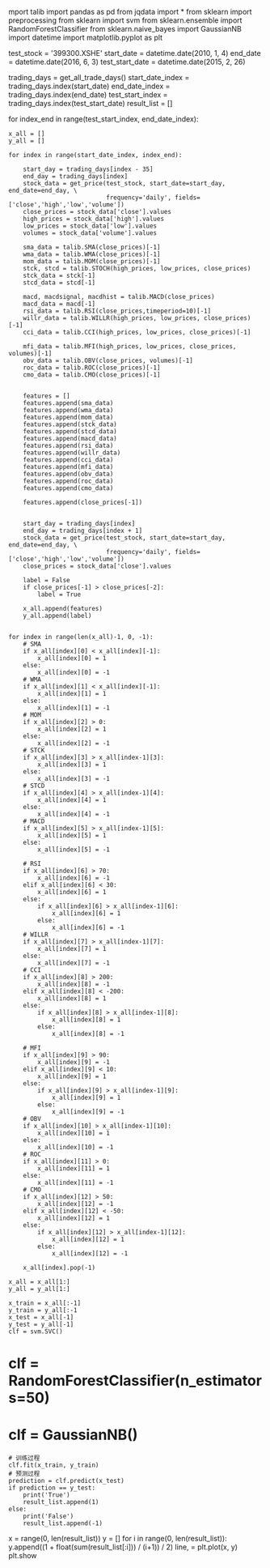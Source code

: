 mport talib
import pandas as pd
from jqdata import *
from sklearn import preprocessing
from sklearn import svm
from sklearn.ensemble import RandomForestClassifier
from sklearn.naive_bayes import GaussianNB
import datetime
import matplotlib.pyplot as plt

test_stock = '399300.XSHE'
start_date = datetime.date(2010, 1, 4)
end_date = datetime.date(2016, 6, 3)
test_start_date = datetime.date(2015, 2, 26)

trading_days = get_all_trade_days()
start_date_index = trading_days.index(start_date)
end_date_index = trading_days.index(end_date)
test_start_index = trading_days.index(test_start_date)
result_list = []

for index_end in range(test_start_index, end_date_index):
  
    x_all = []
    y_all = []
 
    for index in range(start_date_index, index_end):
        
        start_day = trading_days[index - 35]
        end_day = trading_days[index]
        stock_data = get_price(test_stock, start_date=start_day, end_date=end_day, \
                               frequency='daily', fields=['close','high','low','volume'])
        close_prices = stock_data['close'].values
        high_prices = stock_data['high'].values
        low_prices = stock_data['low'].values
        volumes = stock_data['volume'].values
        
        sma_data = talib.SMA(close_prices)[-1]    
        wma_data = talib.WMA(close_prices)[-1]
        mom_data = talib.MOM(close_prices)[-1]
        stck, stcd = talib.STOCH(high_prices, low_prices, close_prices)
        stck_data = stck[-1]
        stcd_data = stcd[-1]

        macd, macdsignal, macdhist = talib.MACD(close_prices)
        macd_data = macd[-1]
        rsi_data = talib.RSI(close_prices,timeperiod=10)[-1]
        willr_data = talib.WILLR(high_prices, low_prices, close_prices)[-1]
        cci_data = talib.CCI(high_prices, low_prices, close_prices)[-1]
        
        mfi_data = talib.MFI(high_prices, low_prices, close_prices, volumes)[-1]
        obv_data = talib.OBV(close_prices, volumes)[-1]
        roc_data = talib.ROC(close_prices)[-1]
        cmo_data = talib.CMO(close_prices)[-1]
        
      
        features = []
        features.append(sma_data)
        features.append(wma_data)
        features.append(mom_data)
        features.append(stck_data)
        features.append(stcd_data)
        features.append(macd_data)
        features.append(rsi_data)
        features.append(willr_data)
        features.append(cci_data)
        features.append(mfi_data)
        features.append(obv_data)
        features.append(roc_data)
        features.append(cmo_data)
       
        features.append(close_prices[-1])
    
      
        start_day = trading_days[index]
        end_day = trading_days[index + 1]
        stock_data = get_price(test_stock, start_date=start_day, end_date=end_day, \
                               frequency='daily', fields=['close','high','low','volume'])
        close_prices = stock_data['close'].values
        
        label = False
        if close_prices[-1] > close_prices[-2]:
            label = True
        
        x_all.append(features)
        y_all.append(label)
        
    
    for index in range(len(x_all)-1, 0, -1):
        # SMA
        if x_all[index][0] < x_all[index][-1]:
            x_all[index][0] = 1
        else:
            x_all[index][0] = -1
        # WMA
        if x_all[index][1] < x_all[index][-1]:
            x_all[index][1] = 1
        else:
            x_all[index][1] = -1
        # MOM
        if x_all[index][2] > 0:
            x_all[index][2] = 1
        else:
            x_all[index][2] = -1
        # STCK
        if x_all[index][3] > x_all[index-1][3]:
            x_all[index][3] = 1
        else:
            x_all[index][3] = -1
        # STCD
        if x_all[index][4] > x_all[index-1][4]:
            x_all[index][4] = 1
        else:
            x_all[index][4] = -1
        # MACD
        if x_all[index][5] > x_all[index-1][5]:
            x_all[index][5] = 1
        else:
            x_all[index][5] = -1

        # RSI
        if x_all[index][6] > 70:
            x_all[index][6] = -1
        elif x_all[index][6] < 30:
            x_all[index][6] = 1
        else:
            if x_all[index][6] > x_all[index-1][6]:
                x_all[index][6] = 1
            else:
                x_all[index][6] = -1
        # WILLR
        if x_all[index][7] > x_all[index-1][7]:
            x_all[index][7] = 1
        else:
            x_all[index][7] = -1
        # CCI
        if x_all[index][8] > 200:
            x_all[index][8] = -1
        elif x_all[index][8] < -200:
            x_all[index][8] = 1
        else:
            if x_all[index][8] > x_all[index-1][8]:
                x_all[index][8] = 1
            else:
                x_all[index][8] = -1
                
        # MFI
        if x_all[index][9] > 90:
            x_all[index][9] = -1
        elif x_all[index][9] < 10:
            x_all[index][9] = 1
        else:
            if x_all[index][9] > x_all[index-1][9]:
                x_all[index][9] = 1
            else:
                x_all[index][9] = -1
        # OBV
        if x_all[index][10] > x_all[index-1][10]:
            x_all[index][10] = 1
        else:
            x_all[index][10] = -1
        # ROC
        if x_all[index][11] > 0:
            x_all[index][11] = 1
        else:
            x_all[index][11] = -1
        # CMO
        if x_all[index][12] > 50:
            x_all[index][12] = -1
        elif x_all[index][12] < -50:
            x_all[index][12] = 1
        else:
            if x_all[index][12] > x_all[index-1][12]:
                x_all[index][12] = 1
            else:
                x_all[index][12] = -1        
       
        x_all[index].pop(-1)
                
    x_all = x_all[1:]
    y_all = y_all[1:]
   
    x_train = x_all[:-1]
    y_train = y_all[:-1
    x_test = x_all[-1]
    y_test = y_all[-1]
    clf = svm.SVC()
#     clf = RandomForestClassifier(n_estimators=50)
#     clf = GaussianNB()
    # 训练过程
    clf.fit(x_train, y_train)
    # 预测过程
    prediction = clf.predict(x_test)
    if prediction == y_test:
        print('True')
        result_list.append(1)
    else:
        print('False')
        result_list.append(-1)
x = range(0, len(result_list))
y = []
for i in range(0, len(result_list)):
    y.append((1 + float(sum(result_list[:i])) / (i+1)) / 2)
line, = plt.plot(x, y)
plt.show
